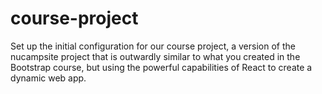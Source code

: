 # course-project
Set up the initial configuration for our course project, a version of the nucampsite project that is outwardly similar to what you created in the Bootstrap course, but using the powerful capabilities of React to create a dynamic web app. 
